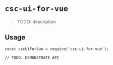 # `csc-ui-for-vue`

> TODO: description

## Usage

```
const cscUiForVue = require('csc-ui-for-vue');

// TODO: DEMONSTRATE API
```
